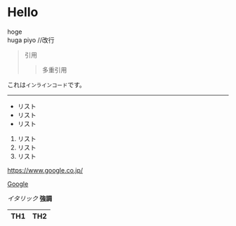 # Hello

hoge  
huga
piyo
//改行

>引用
>>多重引用

これは`インラインコード`です。

---

- リスト
- リスト
- リスト

1. リスト
1. リスト
1. リスト

<https://www.google.co.jp/>

[Google](https://www.google.co.jp/)

*イタリック*
**強調**

|TH1|TH2|
----|----
